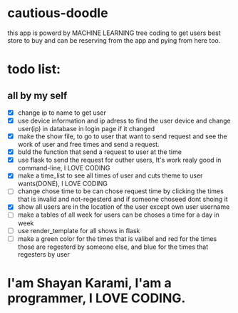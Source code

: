 # cautious-doodle
this app is powerd by MACHINE LEARNING tree coding to get users best store to buy and can be reserving from the app and pying from here too.

# todo list:

## all by my self
- [x] change ip to name to get user
- [x] use device information and ip adress to find the user device and change user(ip) in database in login page if it changed
- [x] make the show file, to go to user that want to send request and see the work of user and free times and send a request.
- [x] buld the function that send a request to user at the time
- [x] use flask to send the request for outher users, It's work realy good in command-line, I LOVE CODING
- [x] make a time_list to see all times of user and cuts theme to user wants(DONE), I LOVE CODING
- [ ] change chose time to be can chose request time by clicking the times that is invalid and not-regesterd and if someone choseed dont shoing it
- [x] show all users are in the location of the user except own user username
- [ ] make a tables of all week for users can be choses a time for a day in week
- [ ] use render_template for all shows in flask
- [ ] make a green color for the times that is valibel and red for the times those are regesterd by someone else, and blue for the times that regesters by user

# I'am Shayan Karami, I'am a programmer, I LOVE CODING.
